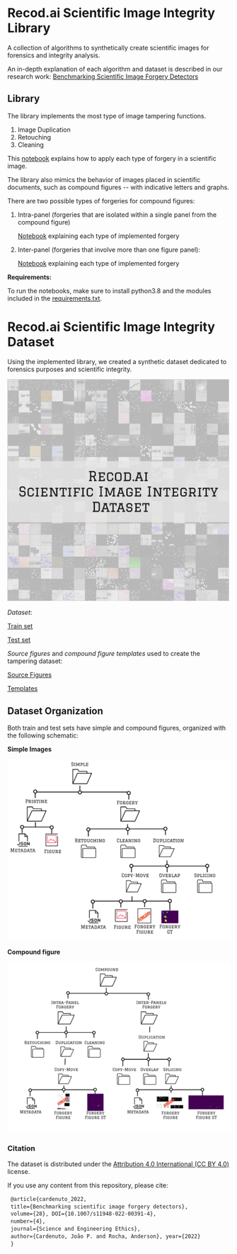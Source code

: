 # Recod.ai Scientific Image Integrity Library

A collection of algorithms to synthetically create scientific images for forensics and integrity analysis.

An in-depth explanation of each algorithm and dataset is described in our research work:
[Benchmarking Scientific Image Forgery Detectors](https://link.springer.com/article/10.1007/s11948-022-00391-4)



## Library

The library implements the most type of image tampering functions.

1. Image Duplication
2. Retouching 
3. Cleaning

This [notebook](https://github.com/phillipecardenuto/rsiil/blob/main/notebooks/Tampering-Simple-Scientific-Figures.ipynb) explains how to apply each type of forgery in a scientific image.


The library also mimics the behavior of images placed in scientific documents, such as compound figures -- with indicative letters and graphs.

There are two possible types of forgeries for compound figures:

1. Intra-panel (forgeries that are isolated within a single panel from the compound figure)

   [Notebook](https://github.com/phillipecardenuto/rsiil/blob/main/notebooks/Tampering-Compound-Intra-Panel-Scientific-Figures.ipynb) explaining each type of implemented forgery

2. Inter-panel (forgeries that involve more than one figure panel):

   [Notebook](https://github.com/phillipecardenuto/rsiil/blob/main/notebooks/Tampering-Compound-Inter-Panel-Scientific-Figures.ipynb) explaining each type of implemented forgery



**Requirements:**

To run the notebooks, make sure to install python3.8 and the modules included in the [requirements.txt](https://github.com/phillipecardenuto/rsiil/blob/main/requirements.txt).



# Recod.ai Scientific Image Integrity Dataset

Using the implemented library, we created a synthetic dataset dedicated to forensics purposes and scientific integrity.

![rsiid](https://github.com/phillipecardenuto/rsiil/blob/main/.figs/rsiid.jpg)

*Dataset*:

[Train set](https://drive.google.com/file/d/1ueRs8ySiFCFEcsIiB3X6KiQcd2aVBMbj/view?usp=sharing)

[Test set](https://drive.google.com/file/d/1E3HHXSbjIMnfiFK9XxSvSRa6RcUw2-SD/view?usp=sharing)



*Source figures* and *compound figure templates* used to create the tampering dataset:

[Source Figures]( https://drive.google.com/file/d/1l5RdipKFm_bnDxSwRYwJVG2NUYij7T3w/view?usp=sharinG)

[Templates](https://drive.google.com/file/d/11DXW_yFEZsje0aJyZDGaT4cJwwz2Dmzt/view?usp=sharinG)



## Dataset Organization

Both train and test sets have simple and compound figures, organized with the following schematic:

**Simple Images**

![](https://github.com/phillipecardenuto/rsiil/blob/main/.figs/simple-data.jpg)

**Compound figure**

![](https://github.com/phillipecardenuto/rsiil/blob/main/.figs/compound-data.jpg)





### Citation

The dataset is distributed under the [Attribution 4.0 International (CC BY 4.0)](https://creativecommons.org/licenses/by/4.0/deed.en) license.

If you use any content from this repository, please cite:

```tex
 @article{cardenuto_2022, 
 title={Benchmarking scientific image forgery detectors},
 volume={28}, DOI={10.1007/s11948-022-00391-4},
 number={4},
 journal={Science and Engineering Ethics},
 author={Cardenuto, João P. and Rocha, Anderson}, year={2022}
 } 
```

